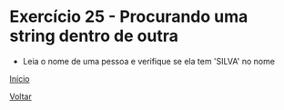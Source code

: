 # Exercício 25 - Procurando uma string dentro de outra

- Leia o nome de uma pessoa e verifique se ela tem 'SILVA' no nome

[Início](https://github.com/NandesLima/desafios-python)

[Voltar](https://github.com/NandesLima/desafios-python/tree/main/03.%20Usando%20m%C3%B3dulos%20Python)